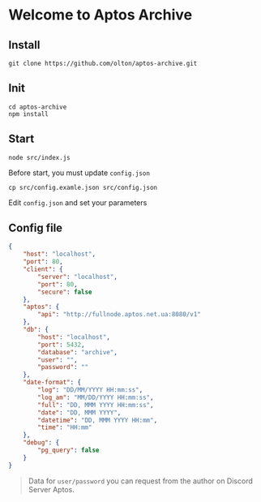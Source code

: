 # Welcome to Aptos Archive

## Install
```shell
git clone https://github.com/olton/aptos-archive.git
```

## Init
```shell
cd aptos-archive
npm install
```

## Start
```shell
node src/index.js
```

Before start, you must update `config.json`
```shell
cp src/config.examle.json src/config.json
```
Edit `config.json` and set your parameters

## Config file
```json
{
    "host": "localhost",
    "port": 80,
    "client": {
        "server": "localhost",
        "port": 80,
        "secure": false
    },
    "aptos": {
        "api": "http://fullnode.aptos.net.ua:8080/v1"
    },
    "db": {
        "host": "localhost",
        "port": 5432,
        "database": "archive",
        "user": "",
        "password": ""
    },
    "date-format": {
        "log": "DD/MM/YYYY HH:mm:ss",
        "log_am": "MM/DD/YYYY HH:mm:ss",
        "full": "DD, MMM YYYY HH:mm:ss",
        "date": "DD, MMM YYYY",
        "datetime": "DD, MMM YYYY HH:mm",
        "time": "HH:mm"
    },
    "debug": {
        "pg_query": false
    }
}
```
> Data for `user/password` you can request from the author on Discord Server Aptos.